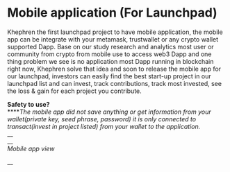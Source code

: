 # Mobile application (For Launchpad)

Khephren the first launchpad project to have mobile application, the mobile app can be integrate with your metamask, trustwallet or any crypto wallet supported Dapp. Base on our study research and analytics most user or community from crypto from mobile use to access web3 Dapp and one thing problem we see is no application most Dapp running in blockchain right now, Khephren solve that idea and soon to release the mobile app for our launchpad, investors can easily find the best start-up project in our launchpad list and can invest, track contributions, track most invested, see the loss & gain for each project you contribute.&#x20;

**Safety to use?**\
****_The mobile app did not save anything or get information from your wallet(private key, seed phrase, password)  it is only connected to transact(invest in project listed) from your wallet to the application._\
__\
__\
_Mobile app view_

__
